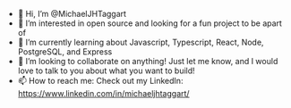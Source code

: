 - 👋 Hi, I’m @MichaelJHTaggart
- 👀 I’m interested in open source and looking for a fun project to be apart of
- 🌱 I’m currently learning about Javascript, Typescript, React, Node, PostgreSQL, and Express
- 💞️ I’m looking to collaborate on anything! Just let me know, and I would love to talk to you about what you want to build!
- 📫 How to reach me: Check out my LinkedIn:
https://www.linkedin.com/in/michaeljhtaggart/

